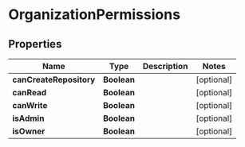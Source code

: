 # OrganizationPermissions

## Properties
Name | Type | Description | Notes
------------ | ------------- | ------------- | -------------
**canCreateRepository** | **Boolean** |  |  [optional]
**canRead** | **Boolean** |  |  [optional]
**canWrite** | **Boolean** |  |  [optional]
**isAdmin** | **Boolean** |  |  [optional]
**isOwner** | **Boolean** |  |  [optional]
